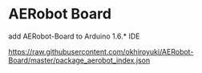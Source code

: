 # AERobot Board
add AERobot-Board to Arduino 1.6.* IDE

https://raw.githubusercontent.com/okhiroyuki/AERobot-Board/master/package_aerobot_index.json

